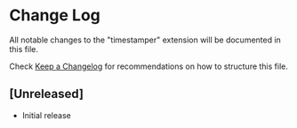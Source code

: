 # Change Log

All notable changes to the "timestamper" extension will be documented in this file.

Check [Keep a Changelog](http://keepachangelog.com/) for recommendations on how to structure this file.

## [Unreleased]

- Initial release